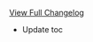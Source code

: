 [View Full Changelog](https://github.com/enderneko/AbstractWidgets/compare/r13...994858545134c722911c463eedd70af70d49801d)

- Update toc

